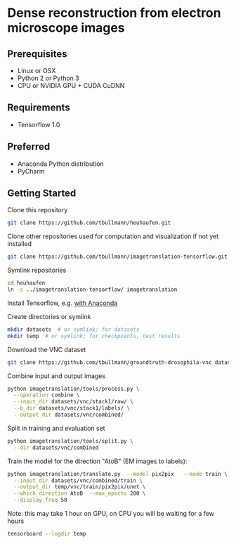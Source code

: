 # Dense reconstruction from electron microscope images

## Prerequisites
- Linux or OSX
- Python 2 or Python 3
- CPU or NVIDIA GPU + CUDA CuDNN

## Requirements
- Tensorflow 1.0

## Preferred
- Anaconda Python distribution
- PyCharm

## Getting Started

Clone this repository

```bash
git clone https://github.com/tbullmann/heuhaufen.git
```

Clone other repositories used for computation and visualization if not yet installed

```bash
git clone https://github.com/tbullmann/imagetranslation-tensorflow.git
```

Symlink repositories

```bash
cd heuhaufen
ln -s ../imagetranslation-tensorflow/ imagetranslation
```

Install Tensorflow, e.g. [with Anaconda](https://www.tensorflow.org/install/install_mac#installing_with_anaconda)

Create directories or symlink
```bash
mkdir datasets  # or symlink; for datasets
mkdir temp  # or symlink; for checkpoints, test results
```
Download the VNC dataset
```bash
git clone https://github.com/tbullmann/groundtruth-drosophila-vnc datasets/vnc
```
Combine input and output images
```bash
python imagetranslation/tools/process.py \
  --operation combine \
  --input_dir datasets/vnc/stack1/raw/ \
  --b_dir datasets/vnc/stack1/labels/ \
  --output_dir datasets/vnc/combined/
```
Split in training and evaluation set
```bash
python imagetranslation/tools/split.py \
  --dir datasets/vnc/combined
```
Train the model for the direction "AtoB" (EM images to labels):
```bash
python imagetranslation/translate.py  --model pix2pix   --mode train \
  --input_dir datasets/vnc/combined/train \
  --output_dir temp/vnc/train/pix2pix/unet \
  --which_direction AtoB  --max_epochs 200 \
  --display_freq 50
```
Note: this may take 1 hour on GPU, on CPU you will be waiting for a few hours
```bash
tensorboard --logdir temp
```